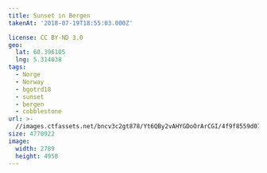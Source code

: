 ```yaml
---
title: Sunset in Bergen
takenAt: '2018-07-19T18:55:03.000Z'

license: CC BY-ND 3.0
geo:
  lat: 60.396105
  lng: 5.314038
tags:
  - Norge
  - Norway
  - bgotrd18
  - sunset
  - bergen
  - cobblestone
url: >-
  //images.ctfassets.net/bncv3c2gt878/Yt6QBy2vAHYGDoOrArCGI/4f9f8559d07b5ef7346c4a58543cc36d/sunset-in-bergen_42051172800_o
size: 4770922
image:
  width: 2789
  height: 4958
---
```

